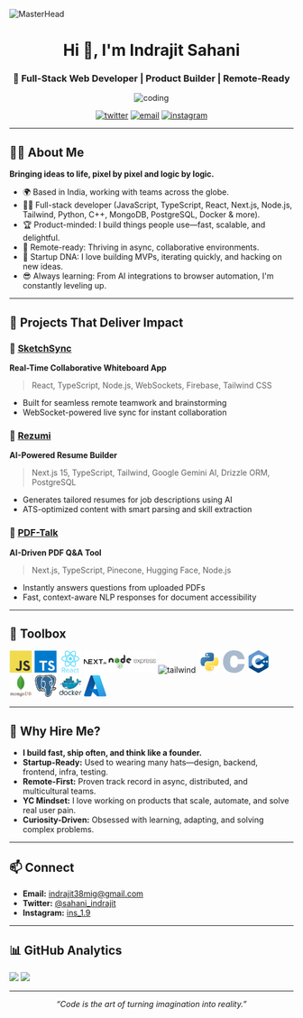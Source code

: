 ![MasterHead](https://user-images.githubusercontent.com/80781196/190216139-7697aa5a-c9a0-4bd6-80bf-3aca76a2e1c8.gif)

<h1 align="center">Hi 👋, I'm Indrajit Sahani</h1>
<h3 align="center">🚀 Full-Stack Web Developer | Product Builder | Remote-Ready</h3>

<p align="center">
  <img src="https://i.pinimg.com/originals/b5/fd/3f/b5fd3fbe984103e08b9482471484394b.gif" alt="coding" width="390"/>
</p>

<p align="center">
  <a href="https://twitter.com/sahani_indrajit" target="blank"><img src="https://img.shields.io/twitter/follow/sahani_indrajit?logo=twitter&style=for-the-badge" alt="twitter"/></a>
  <a href="mailto:indrajit38mig@gmail.com"><img src="https://img.shields.io/badge/email-indrajit38mig@gmail.com-blue?style=for-the-badge&logo=gmail" alt="email"/></a>
  <a href="https://instagram.com/ins_1.9" target="blank"><img src="https://img.shields.io/badge/instagram-ins_1.9-E4405F?style=for-the-badge&logo=instagram&logoColor=white" alt="instagram"/></a>
</p>

---

## 🏄‍♂️ About Me

**Bringing ideas to life, pixel by pixel and logic by logic.**

- 🌍 Based in India, working with teams across the globe.
- 👨‍💻 Full-stack developer (JavaScript, TypeScript, React, Next.js, Node.js, Tailwind, Python, C++, MongoDB, PostgreSQL, Docker & more).
- 🏆 Product-minded: I build things people use—fast, scalable, and delightful.
- 🤝 Remote-ready: Thriving in async, collaborative environments.
- 🧠 Startup DNA: I love building MVPs, iterating quickly, and hacking on new ideas.
- 😎 Always learning: From AI integrations to browser automation, I'm constantly leveling up.

---

## 🚀 Projects That Deliver Impact

### 🎨 [SketchSync](https://github.com/sahaniindrajit/SketchSync)
**Real-Time Collaborative Whiteboard App**  
> React, TypeScript, Node.js, WebSockets, Firebase, Tailwind CSS  
- Built for seamless remote teamwork and brainstorming
- WebSocket-powered live sync for instant collaboration

### 🤖 [Rezumi](https://github.com/sahaniindrajit/Rezumi)
**AI-Powered Resume Builder**  
> Next.js 15, TypeScript, Tailwind, Google Gemini AI, Drizzle ORM, PostgreSQL  
- Generates tailored resumes for job descriptions using AI
- ATS-optimized content with smart parsing and skill extraction

### 📄 [PDF-Talk](https://github.com/sahaniindrajit/PDF-Talk)
**AI-Driven PDF Q&A Tool**  
> Next.js, TypeScript, Pinecone, Hugging Face, Node.js  
- Instantly answers questions from uploaded PDFs
- Fast, context-aware NLP responses for document accessibility

---

## 🧩 Toolbox

<p align="left">
  <img src="https://raw.githubusercontent.com/devicons/devicon/master/icons/javascript/javascript-original.svg" alt="javascript" width="40"/>
  <img src="https://raw.githubusercontent.com/devicons/devicon/master/icons/typescript/typescript-original.svg" alt="typescript" width="40"/>
  <img src="https://raw.githubusercontent.com/devicons/devicon/master/icons/react/react-original-wordmark.svg" alt="react" width="40"/>
  <img src="https://raw.githubusercontent.com/devicons/devicon/master/icons/nextjs/nextjs-original-wordmark.svg" alt="nextjs" width="40"/>
  <img src="https://raw.githubusercontent.com/devicons/devicon/master/icons/nodejs/nodejs-original-wordmark.svg" alt="nodejs" width="40"/>
  <img src="https://raw.githubusercontent.com/devicons/devicon/master/icons/express/express-original-wordmark.svg" alt="express" width="40"/>
  <img src="https://www.vectorlogo.zone/logos/tailwindcss/tailwindcss-icon.svg" alt="tailwind" width="40"/>
  <img src="https://raw.githubusercontent.com/devicons/devicon/master/icons/python/python-original.svg" alt="python" width="40"/>
  <img src="https://raw.githubusercontent.com/devicons/devicon/master/icons/c/c-original.svg" alt="c" width="40"/>
  <img src="https://raw.githubusercontent.com/devicons/devicon/master/icons/cplusplus/cplusplus-original.svg" alt="cplusplus" width="40"/>
  <img src="https://raw.githubusercontent.com/devicons/devicon/master/icons/mongodb/mongodb-original-wordmark.svg" alt="mongodb" width="40"/>
  <img src="https://raw.githubusercontent.com/devicons/devicon/master/icons/postgresql/postgresql-original.svg" alt="postgresql" width="40"/>
  <img src="https://raw.githubusercontent.com/devicons/devicon/master/icons/docker/docker-original-wordmark.svg" alt="docker" width="40"/>
  <img src="https://raw.githubusercontent.com/devicons/devicon/master/icons/azure/azure-original.svg" alt="azure" width="40"/>
</p>

---

## 🌱 Why Hire Me?

- **I build fast, ship often, and think like a founder.**
- **Startup-Ready:** Used to wearing many hats—design, backend, frontend, infra, testing.
- **Remote-First:** Proven track record in async, distributed, and multicultural teams.
- **YC Mindset:** I love working on products that scale, automate, and solve real user pain.
- **Curiosity-Driven:** Obsessed with learning, adapting, and solving complex problems.

---

## 📫 Connect

- **Email:** [indrajit38mig@gmail.com](mailto:indrajit38mig@gmail.com)
- **Twitter:** [@sahani_indrajit](https://twitter.com/sahani_indrajit)
- **Instagram:** [ins_1.9](https://instagram.com/ins_1.9)

---

## 📊 GitHub Analytics

<p align="left">
  <img src="https://github-readme-stats.vercel.app/api?username=sahaniindrajit&show_icons=true&theme=radical"/>
  <img src="https://github-readme-stats.vercel.app/api/top-langs?username=sahaniindrajit&show_icons=true&locale=en&layout=compact" />
</p>

---

<p align="center">
  <em>“Code is the art of turning imagination into reality.”</em>
</p>
